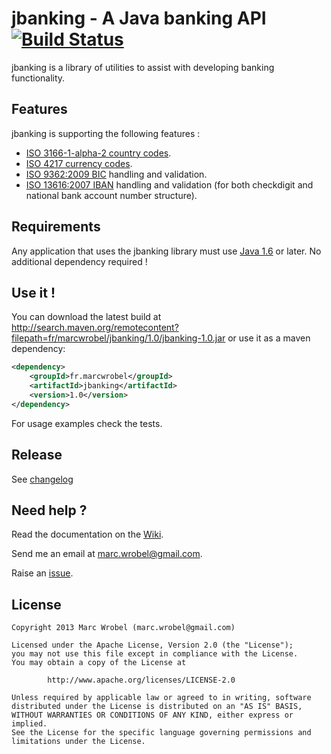# jbanking - A Java banking API [![Build Status](https://buildhive.cloudbees.com/job/marcwrobel/job/jbanking/badge/icon)](https://buildhive.cloudbees.com/job/marcwrobel/job/jbanking/)

jbanking is a library of utilities to assist with developing banking functionality.


## Features
jbanking is supporting the following features :
* [ISO 3166-1-alpha-2 country codes](http://wikipedia.org/wiki/ISO_3166-1_alpha-2).
* [ISO 4217 currency codes](http://wikipedia.org/wiki/ISO_4217).
* [ISO 9362:2009 BIC](http://wikipedia.org/wiki/Bank_Identifier_Code) handling and validation.
* [ISO 13616:2007 IBAN](http://wikipedia.org/wiki/International_Bank_Account_Number) handling and validation (for both checkdigit and national bank account number structure).


## Requirements
Any application that uses the jbanking library must use [Java 1.6](http://www.oracle.com/technetwork/java/javase/downloads/index.html) or later. No additional dependency required !


## Use it !
You can download the latest build at http://search.maven.org/remotecontent?filepath=fr/marcwrobel/jbanking/1.0/jbanking-1.0.jar or use it as a maven dependency:
```xml
<dependency>
    <groupId>fr.marcwrobel</groupId>
    <artifactId>jbanking</artifactId>
    <version>1.0</version>
</dependency>
```

For usage examples check the tests.


## Release
See [changelog](https://github.com/marcwrobel/jbanking/wiki/Changelog)


## Need help ?
Read the documentation on the [Wiki](https://github.com/marcwrobel/jbanking/wiki).

Send me an email at marc.wrobel@gmail.com.

Raise an [issue](https://github.com/marcwrobel/jbanking/issues?sort=created&direction=desc&state=open).


## License
    Copyright 2013 Marc Wrobel (marc.wrobel@gmail.com)

    Licensed under the Apache License, Version 2.0 (the "License");
    you may not use this file except in compliance with the License.
    You may obtain a copy of the License at

            http://www.apache.org/licenses/LICENSE-2.0

    Unless required by applicable law or agreed to in writing, software
    distributed under the License is distributed on an "AS IS" BASIS,
    WITHOUT WARRANTIES OR CONDITIONS OF ANY KIND, either express or implied.
    See the License for the specific language governing permissions and
    limitations under the License.
